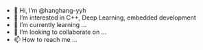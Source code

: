 - 👋 Hi, I’m @hanghang-yyh
- 👀 I’m interested in C++, Deep Learning, embedded development
- 🌱 I’m currently learning ...
- 💞️ I’m looking to collaborate on ...
- 📫 How to reach me ...

<!---
hanghang-yyh/hanghang-yyh is a ✨ special ✨ repository because its `README.md` (this file) appears on your GitHub profile.
You can click the Preview link to take a look at your changes.
--->
